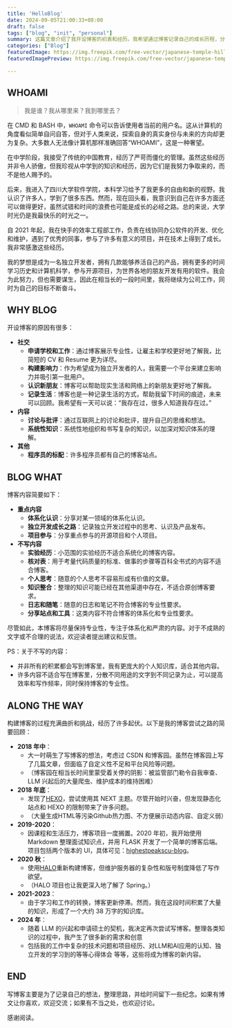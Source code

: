 ```yaml
---
title: 'HelloBlog'
date: 2024-09-05T21:00:33+08:00
draft: false
tags: ["blog", "init", "personal"]
summary: 这篇文章介绍了我开设博客的初衷和经历。我希望通过博客记录自己的成长历程，分享对技术领域的体系化认识，并建立个人品牌。文章回顾了我在构建博客过程中遇到的挑战，包括从 HEXO 到 FLASK 和 HALO 的尝试。最终，我决定重新启动博客，以展示专业性、分享开发经验，并记录个人的思想和成就。
categories: ["Blog"]
featuredImage: https://img.freepik.com/free-vector/japanese-temple-hill_23-2148660096.jpg?t=st=1725698784~exp=1725702384~hmac=22557ebf5df03acebd38d1a239243459b6ae2a13b1704e61a22042b7173051d9&w=1380
featuredImagePreview: https://img.freepik.com/free-vector/japanese-temple-hill_23-2148660096.jpg?t=st=1725698784~exp=1725702384~hmac=22557ebf5df03acebd38d1a239243459b6ae2a13b1704e61a22042b7173051d9&w=1380

---
```


## WHOAMI

> 我是谁？我从哪里来？我到哪里去？

在 CMD 和 BASH 中，`WHOAMI` 命令可以告诉使用者当前的用户名。这从计算机的角度看似简单自问自答，但对于人类来说，探索自身的真实身份与未来的方向却更为复杂。大多数人无法像计算机那样准确回答“WHOAMI”，这是一种奢望。

在中学阶段，我接受了传统的中国教育，经历了严苛而僵化的管理。虽然这些经历并非令人骄傲，但我珍视从中学到的知识和经历，因为它们是我努力争取来的，而不是他人赐予的。

后来，我进入了四川大学软件学院，本科学习给予了我更多的自由和新的视野。我认识了许多人，学到了很多东西。然而，现在回头看，我意识到自己在许多方面还可以做得更好，虽然试错和时间的浪费也可能是成长的必经之路。总的来说，大学时光仍是我最快乐的时光之一。

自 2021 年起，我在快手的效率工程部工作，负责在线协同办公软件的开发、优化和维护，遇到了优秀的同事，参与了许多有意义的项目，并在技术上得到了成长。我非常感激这些经历。

我的梦想是成为一名独立开发者，拥有几款能够养活自己的产品，拥有更多的时间学习历史和计算机科学，参与开源项目，为世界各地的朋友开发有用的软件。我会为此努力，但也需要谋生，因此在相当长的一段时间里，我将继续为公司工作，同时为自己的目标不断奋斗。

## WHY BLOG

开设博客的原因有很多：

- **社交**
  - **申请学校和工作**：通过博客展示专业性，让雇主和学校更好地了解我，比简短的 CV 和 Resume 更为详尽。
  - **构建影响力**：作为希望成为独立开发者的人，我需要一个平台来建立影响力并吸引第一批用户。
  - **认识新朋友**：博客可以帮助现实生活和网络上的新朋友更好地了解我。
  - **记录生活**：博客也是一种记录生活的方式，帮助我留下时间的痕迹，未来可以回顾。我希望有一天可以说：“我存在过，很多人知道我存在过。”
- **内容**
  - **讨论与批评**：通过互联网上的讨论和批评，提升自己的思维和想法。
  - **系统性知识**：系统性地组织和书写复杂的知识，以加深对知识体系的理解。
- **其他**
  - **程序员的标配**：许多程序员都有自己的博客站点。

## BLOG WHAT

博客内容简要如下：

- **重点内容**
  - **体系化认识**：分享对某一领域的体系化认识。
  - **独立开发成长之路**：记录独立开发过程中的思考、认识及产品发布。
  - **项目参与**：分享重点参与的开源项目和个人项目。
- **不写内容**
  - **实验经历**：小范围的实验经历不适合系统化的博客内容。
  - **核对表**：用于考量代码质量的标准、做事的步骤等百科全书式的内容不适合博客。
  - **个人思考**：随意的个人思考不容易形成有价值的文章。
  - **知识整合**：整理的知识可能已经在其他渠道中存在，不适合原创博客要求。
  - **日志和随笔**：随意的日志和笔记不符合博客的专业性要求。
  - **分享站点和工具**：这类内容不符合博客的体系化和专业性要求。

尽管如此，本博客将尽量保持专业性，专注于体系化和严肃的内容。对于不成熟的文字或不合理的说法，欢迎读者提出建议和反馈。

PS：关于不写的内容：

- 并非所有的积累都会写到博客里，我有更庞大的个人知识库，适合其他内容。
- 许多内容不适合写在博客里，分散不同用途的文字到不同记录为止，可以提高效率和写作频率，同时保持博客的专业性。

## ALONG THE WAY

构建博客的过程充满曲折和挑战，经历了许多起伏。以下是我的博客尝试之路的简要回顾：

- **2018 年中**：
  - 大一时萌生了写博客的想法，考虑过 CSDN 和博客园。虽然在博客园上写了几篇文章，但面临了自定义性不足和平台风险等问题。
  - （博客园在相当长时间里蒙受着关停的阴影：被监管部门勒令自我审查、LLM 兴起后的大量爬虫、维护成本的维持困难）
- **2018 年底**：
  - 发现了[HEXO](https://hexo.io/)，尝试使用其 NEXT 主题。尽管开始时兴奋，但发现静态化站点和 HEXO 的限制带来了许多问题。
  - （大量生成HTML等污染Github热力图、不方便展示动态内容、自定义弱）
- **2019-2020**：
  - 因课程和生活压力，博客项目一度搁置。2020 年初，我开始使用 Markdown 整理面试知识点，并用 FLASK 开发了一个简单的博客后端。项目包括两个版本的 UI，具体可见：[highestpeakscu-blog](https://github.com/highestpeak/highestpeakscu-blog)。
- **2020 秋**：
  - 使用[HALO](https://github.com/halo-dev/halo)重新构建博客，但维护服务器的复杂性和版号制度降低了写作欲望。
  - （HALO 项目也让我更深入地了解了 Spring。）
- **2021-2023**：
  - 由于学习和工作的转换，博客更新停滞。然而，我在这段时间积累了大量的知识，形成了一个大约 38 万字的知识库。
- **2024 年**：
  - 随着 LLM 的兴起和申请硕士的契机，我决定再次尝试写博客。整理各类知识的过程中，我产生了很多新的需求和创意
  - 包括我的工作中复杂的技术问题和项目经历、对LLM和AI应用的认知、独立开发的学习到的等等心得体会 等等，这些将成为博客的新内容。
## END

写博客主要是为了记录自己的想法，整理思路，并给时间留下一些纪念。如果有博文让你喜欢，欢迎交流；如果有不当之处，也欢迎讨论。

感谢阅读。
